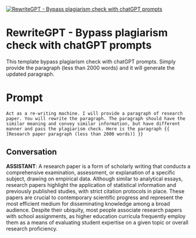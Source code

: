 
[![RewriteGPT - Bypass plagiarism check with chatGPT prompts](https://flow-prompt-covers.s3.us-west-1.amazonaws.com/icon/minimalist/mini_8.png)]()
# RewriteGPT - Bypass plagiarism check with chatGPT prompts 
This template bypass plagiarism check with chatGPT prompts. Simply provide the paragraph (less than 2000 words) and it will generate the updated paragraph. 

# Prompt

```
Act as a re-writing machine. I will provide a paragraph of research paper. You will rewrite the paragraph. The paragraph should have the similar meaning and convey similar information, but have different manner and pass the plagiarism check. Here is the paragraph {{ [Research paper paragraph (less than 2000 words)] }}
```

## Conversation

**ASSISTANT**: A research paper is a form of scholarly writing that conducts a comprehensive examination, assessment, or explanation of a specific subject, drawing on empirical data. Although similar to analytical essays, research papers highlight the application of statistical information and previously published studies, with strict citation protocols in place. These papers are crucial to contemporary scientific progress and represent the most efficient medium for disseminating knowledge among a broad audience. Despite their ubiquity, most people associate research papers with school assignments, as higher education curricula frequently employ them as a means of evaluating student expertise on a given topic or overall research proficiency.


